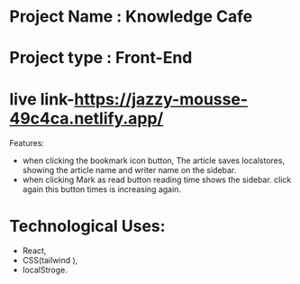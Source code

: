# Project Name :  Knowledge Cafe 

# Project type : Front-End

# live link-https://jazzy-mousse-49c4ca.netlify.app/
Features:
- when clicking the bookmark icon button, The article saves localstores, showing the article name and writer name on the sidebar. 
- when clicking Mark as read button reading time shows the sidebar. click again this button times is increasing again.

# Technological Uses: 
- React,
- CSS(tailwind ),
- localStroge.
